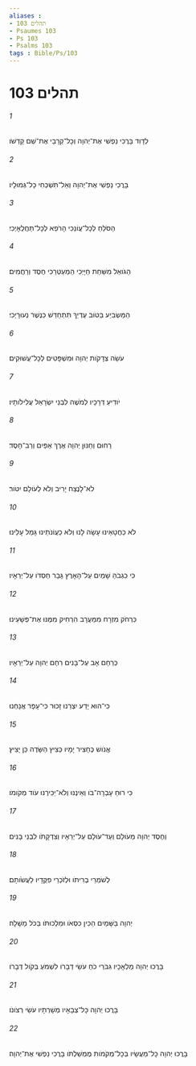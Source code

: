 ```yaml
---
aliases : 
- תהלים 103
- Psaumes 103
- Ps 103
- Psalms 103
tags : Bible/Ps/103
---
```


# תהלים 103

###### 1
לְדָוִד בָּרֲכִי נַפְשִׁי אֶת־יְהוָה וְכָל־קְרָבַי אֶת־שֵׁם קָדְשֹׁו׃
###### 2
בָּרֲכִי נַפְשִׁי אֶת־יְהוָה וְאַל־תִּשְׁכְּחִי כָּל־גְּמוּלָיו׃
###### 3
הַסֹּלֵחַ לְכָל־עֲוֹנֵכִי הָרֹפֵא לְכָל־תַּחֲלֻאָיְכִי׃
###### 4
הַגֹּואֵל מִשַּׁחַת חַיָּיְכִי הַמְעַטְּרֵכִי חֶסֶד וְרַחֲמִים׃
###### 5
הַמַּשְׂבִּיַע בַּטֹּוב עֶדְיֵךְ תִּתְחַדֵּשׁ כַּנֶּשֶׁר נְעוּרָיְכִי׃
###### 6
עֹשֵׂה צְדָקֹות יְהוָה וּמִשְׁפָּטִים לְכָל־עֲשׁוּקִים׃
###### 7
יֹודִיעַ דְּרָכָיו לְמֹשֶׁה לִבְנֵי יִשְׂרָאֵל עֲלִילֹותָיו׃
###### 8
רַחוּם וְחַנּוּן יְהוָה אֶרֶךְ אַפַּיִם וְרַב־חָסֶד׃
###### 9
לֹא־לָנֶצַח יָרִיב וְלֹא לְעֹולָם יִטֹּור׃
###### 10
לֹא כַחֲטָאֵינוּ עָשָׂה לָנוּ וְלֹא כַעֲוֹנֹתֵינוּ גָּמַל עָלֵינוּ׃
###### 11
כִּי כִגְבֹהַּ שָׁמַיִם עַל־הָאָרֶץ גָּבַר חַסְדֹּו עַל־יְרֵאָיו׃
###### 12
כִּרְחֹק מִזְרָח מִמַּעֲרָב הִרְחִיק מִמֶּנּוּ אֶת־פְּשָׁעֵינוּ׃
###### 13
כְּרַחֵם אָב עַל־בָּנִים רִחַם יְהוָה עַל־יְרֵאָיו׃
###### 14
כִּי־הוּא יָדַע יִצְרֵנוּ זָכוּר כִּי־עָפָר אֲנָחְנוּ׃
###### 15
אֱנֹושׁ כֶּחָצִיר יָמָיו כְּצִיץ הַשָּׂדֶה כֵּן יָצִיץ׃
###### 16
כִּי רוּחַ עָבְרָה־בֹּו וְאֵינֶנּוּ וְלֹא־יַכִּירֶנּוּ עֹוד מְקֹומֹו׃
###### 17
וְחֶסֶד יְהוָה מֵעֹולָם וְעַד־עֹולָם עַל־יְרֵאָיו וְצִדְקָתֹו לִבְנֵי בָנִים׃
###### 18
לְשֹׁמְרֵי בְרִיתֹו וּלְזֹכְרֵי פִקֻּדָיו לַעֲשֹׂותָם׃
###### 19
יְהוָה בַּשָּׁמַיִם הֵכִין כִּסְאֹו וּמַלְכוּתֹו בַּכֹּל מָשָׁלָה׃
###### 20
בָּרֲכוּ יְהוָה מַלְאָכָיו גִּבֹּרֵי כֹחַ עֹשֵׂי דְבָרֹו לִשְׁמֹעַ בְּקֹול דְּבָרֹו׃
###### 21
בָּרֲכוּ יְהוָה כָּל־צְבָאָיו מְשָׁרְתָיו עֹשֵׂי רְצֹונֹו׃
###### 22
בָּרֲכוּ יְהוָה כָּל־מַעֲשָׂיו בְּכָל־מְקֹמֹות מֶמְשַׁלְתֹּו בָּרֲכִי נַפְשִׁי אֶת־יְהוָה׃
